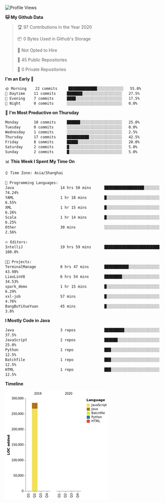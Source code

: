 <!--START_SECTION:waka-->
![Profile Views](http://img.shields.io/badge/Profile%20Views-0-blue)

**🐱 My Github Data** 

> 🏆 97 Contributions in the Year 2020
 > 
> 📦 0 Bytes Used in Github's Storage 
 > 
> 🚫 Not Opted to Hire
 > 
> 📜 45 Public Repositories 
 > 
> 🔑 0 Private Repositories  
 > 
**I'm an Early 🐤** 

```text
🌞 Morning    22 commits     █████████████░░░░░░░░░░░░   55.0% 
🌆 Daytime    11 commits     ███████░░░░░░░░░░░░░░░░░░   27.5% 
🌃 Evening    7 commits      ████░░░░░░░░░░░░░░░░░░░░░   17.5% 
🌙 Night      0 commits      ░░░░░░░░░░░░░░░░░░░░░░░░░   0.0%

```
📅 **I'm Most Productive on Thursday** 

```text
Monday       10 commits     ██████░░░░░░░░░░░░░░░░░░░   25.0% 
Tuesday      0 commits      ░░░░░░░░░░░░░░░░░░░░░░░░░   0.0% 
Wednesday    1 commits      ░░░░░░░░░░░░░░░░░░░░░░░░░   2.5% 
Thursday     17 commits     ██████████░░░░░░░░░░░░░░░   42.5% 
Friday       8 commits      █████░░░░░░░░░░░░░░░░░░░░   20.0% 
Saturday     2 commits      █░░░░░░░░░░░░░░░░░░░░░░░░   5.0% 
Sunday       2 commits      █░░░░░░░░░░░░░░░░░░░░░░░░   5.0%

```


📊 **This Week I Spent My Time On** 

```text
⌚︎ Time Zone: Asia/Shanghai

💬 Programming Languages: 
Java                     14 hrs 50 mins      ██████████████████░░░░░░░   74.24% 
YAML                     1 hr 18 mins        █░░░░░░░░░░░░░░░░░░░░░░░░   6.55% 
XML                      1 hr 15 mins        █░░░░░░░░░░░░░░░░░░░░░░░░   6.26% 
Scala                    1 hr 14 mins        █░░░░░░░░░░░░░░░░░░░░░░░░   6.25% 
Other                    30 mins             ░░░░░░░░░░░░░░░░░░░░░░░░░   2.56%

🔥 Editors: 
IntelliJ                 19 hrs 59 mins      █████████████████████████   100.0%

🐱‍💻 Projects: 
TerminalManage           8 hrs 47 mins       ███████████░░░░░░░░░░░░░░   43.98% 
LiaoLinV8                6 hrs 54 mins       ████████░░░░░░░░░░░░░░░░░   34.53% 
spark_demo               1 hr 15 mins        █░░░░░░░░░░░░░░░░░░░░░░░░   6.29% 
xxl-job                  57 mins             █░░░░░░░░░░░░░░░░░░░░░░░░   4.76% 
BangBuYiXueYuan          45 mins             █░░░░░░░░░░░░░░░░░░░░░░░░   3.8%

```

**I Mostly Code in Java** 

```text
Java                     3 repos             █████████░░░░░░░░░░░░░░░░   37.5% 
JavaScript               2 repos             ██████░░░░░░░░░░░░░░░░░░░   25.0% 
Python                   1 repo              ███░░░░░░░░░░░░░░░░░░░░░░   12.5% 
Batchfile                1 repo              ███░░░░░░░░░░░░░░░░░░░░░░   12.5% 
HTML                     1 repo              ███░░░░░░░░░░░░░░░░░░░░░░   12.5%

```


**Timeline**

![Chart not found](https://raw.githubusercontent.com/2720851545/2720851545/master/charts/bar_graph.png) 


<!--END_SECTION:waka-->
